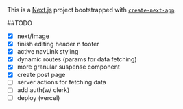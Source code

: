 This is a [Next.js](https://nextjs.org/) project bootstrapped with [`create-next-app`](https://github.com/vercel/next.js/tree/canary/packages/create-next-app).

##TODO

- [x] next/Image
- [x] finish editing header n footer
- [x] active navLink styling
- [x] dynamic routes (params for data fetching)
- [x] more granular suspense component
- [x] create post page
- [ ] server actions for fetching data
- [ ] add auth(w/ clerk)
- [ ] deploy (vercel)
